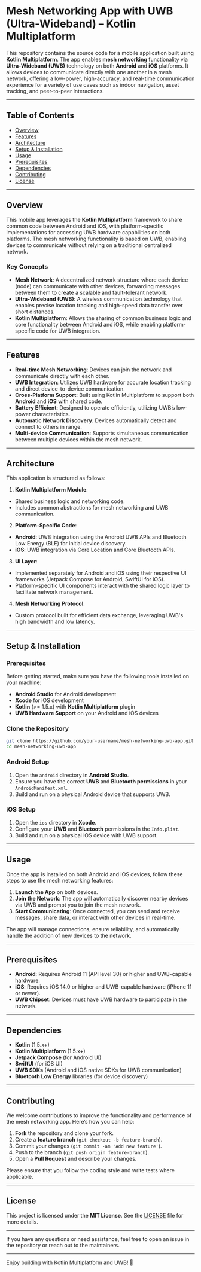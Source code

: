 # Mesh Networking App with UWB (Ultra-Wideband) – Kotlin Multiplatform

This repository contains the source code for a mobile application built using **Kotlin Multiplatform**. The app enables **mesh networking** functionality via **Ultra-Wideband (UWB)** technology on both **Android** and **iOS** platforms. It allows devices to communicate directly with one another in a mesh network, offering a low-power, high-accuracy, and real-time communication experience for a variety of use cases such as indoor navigation, asset tracking, and peer-to-peer interactions.

---

## Table of Contents

- [Overview](#overview)
- [Features](#features)
- [Architecture](#architecture)
- [Setup & Installation](#setup--installation)
- [Usage](#usage)
- [Prerequisites](#prerequisites)
- [Dependencies](#dependencies)
- [Contributing](#contributing)
- [License](#license)

---

## Overview

This mobile app leverages the **Kotlin Multiplatform** framework to share common code between Android and iOS, with platform-specific implementations for accessing UWB hardware capabilities on both platforms. The mesh networking functionality is based on UWB, enabling devices to communicate without relying on a traditional centralized network.

### Key Concepts
- **Mesh Network**: A decentralized network structure where each device (node) can communicate with other devices, forwarding messages between them to create a scalable and fault-tolerant network.
- **Ultra-Wideband (UWB)**: A wireless communication technology that enables precise location tracking and high-speed data transfer over short distances.
- **Kotlin Multiplatform**: Allows the sharing of common business logic and core functionality between Android and iOS, while enabling platform-specific code for UWB integration.

---

## Features

- **Real-time Mesh Networking**: Devices can join the network and communicate directly with each other.
- **UWB Integration**: Utilizes UWB hardware for accurate location tracking and direct device-to-device communication.
- **Cross-Platform Support**: Built using Kotlin Multiplatform to support both **Android** and **iOS** with shared code.
- **Battery Efficient**: Designed to operate efficiently, utilizing UWB’s low-power characteristics.
- **Automatic Network Discovery**: Devices automatically detect and connect to others in range.
- **Multi-device Communication**: Supports simultaneous communication between multiple devices within the mesh network.

---

## Architecture

This application is structured as follows:

1. **Kotlin Multiplatform Module**:
  - Shared business logic and networking code.
  - Includes common abstractions for mesh networking and UWB communication.

2. **Platform-Specific Code**:
  - **Android**: UWB integration using the Android UWB APIs and Bluetooth Low Energy (BLE) for initial device discovery.
  - **iOS**: UWB integration via Core Location and Core Bluetooth APIs.

3. **UI Layer**:
  - Implemented separately for Android and iOS using their respective UI frameworks (Jetpack Compose for Android, SwiftUI for iOS).
  - Platform-specific UI components interact with the shared logic layer to facilitate network management.

4. **Mesh Networking Protocol**:
  - Custom protocol built for efficient data exchange, leveraging UWB's high bandwidth and low latency.

---

## Setup & Installation

### Prerequisites

Before getting started, make sure you have the following tools installed on your machine:

- **Android Studio** for Android development
- **Xcode** for iOS development
- **Kotlin** (>= 1.5.x) with **Kotlin Multiplatform** plugin
- **UWB Hardware Support** on your Android and iOS devices

### Clone the Repository

```bash
git clone https://github.com/your-username/mesh-networking-uwb-app.git
cd mesh-networking-uwb-app
```

### Android Setup

1. Open the `android` directory in **Android Studio**.
2. Ensure you have the correct **UWB** and **Bluetooth permissions** in your `AndroidManifest.xml`.
3. Build and run on a physical Android device that supports UWB.

### iOS Setup

1. Open the `ios` directory in **Xcode**.
2. Configure your **UWB** and **Bluetooth** permissions in the `Info.plist`.
3. Build and run on a physical iOS device with UWB support.

---

## Usage

Once the app is installed on both Android and iOS devices, follow these steps to use the mesh networking features:

1. **Launch the App** on both devices.
2. **Join the Network**: The app will automatically discover nearby devices via UWB and prompt you to join the mesh network.
3. **Start Communicating**: Once connected, you can send and receive messages, share data, or interact with other devices in real-time.

The app will manage connections, ensure reliability, and automatically handle the addition of new devices to the network.

---

## Prerequisites

- **Android**: Requires Android 11 (API level 30) or higher and UWB-capable hardware.
- **iOS**: Requires iOS 14.0 or higher and UWB-capable hardware (iPhone 11 or newer).
- **UWB Chipset**: Devices must have UWB hardware to participate in the network.

---

## Dependencies

- **Kotlin** (1.5.x+)
- **Kotlin Multiplatform** (1.5.x+)
- **Jetpack Compose** (for Android UI)
- **SwiftUI** (for iOS UI)
- **UWB SDKs** (Android and iOS native SDKs for UWB communication)
- **Bluetooth Low Energy** libraries (for device discovery)

---

## Contributing

We welcome contributions to improve the functionality and performance of the mesh networking app. Here’s how you can help:

1. **Fork** the repository and clone your fork.
2. Create a **feature branch** (`git checkout -b feature-branch`).
3. Commit your changes (`git commit -am 'Add new feature'`).
4. Push to the branch (`git push origin feature-branch`).
5. Open a **Pull Request** and describe your changes.

Please ensure that you follow the coding style and write tests where applicable.

---

## License

This project is licensed under the **MIT License**. See the [LICENSE](LICENSE) file for more details.

---

If you have any questions or need assistance, feel free to open an issue in the repository or reach out to the maintainers.

---

Enjoy building with Kotlin Multiplatform and UWB! 🚀